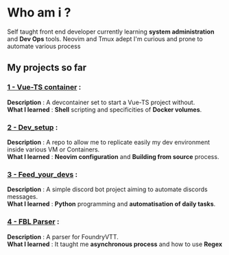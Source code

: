 # Who am i ?
Self taught front end developer currently learning **system administration** and **Dev Ops** tools.
Neovim and Tmux adept
I'm curious and prone to automate various process


## My projects so far


### <u>1 - Vue-TS container</u> :
**Description** : A devcontainer set to start a Vue-TS project without. <br>
**What I learned** : **Shell** scripting and specificities of **Docker volumes**.


### <u>2 - Dev_setup</u> :
**Description** : A repo to allow me to replicate easily my dev environment inside various VM or Containers.<br>
**What I learned** : **Neovim configuration** and **Building from source** process.


### <u>3 - Feed_your_devs</u> :
**Description** : A simple discord bot project aiming to automate discords messages.<br>
**What I learned** : **Python** programming and **automatisation of daily tasks**.


### <u>4 - FBL Parser</u> :
**Description** : A parser for FoundryVTT.<br>
**What I learned** : It taught me **asynchronous process** and how to use **Regex**
